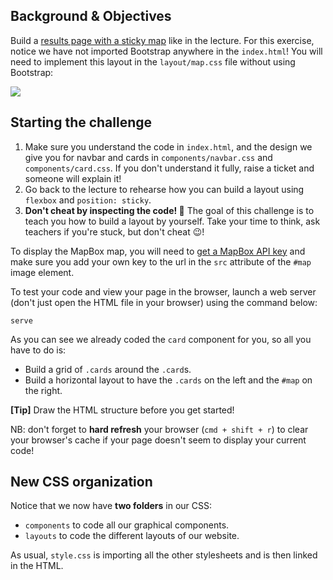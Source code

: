 ## Background & Objectives

Build a [results page with a sticky map](https://lewagon.github.io/layouts-demo/flexbox-grid-layout.html) like in the lecture. For this exercise, notice we have not imported Bootstrap anywhere in the `index.html`! You will need to implement this layout in the `layout/map.css` file without using Bootstrap:

![](https://raw.githubusercontent.com/lewagon/fullstack-images/master/frontend/map-example.png)

## Starting the challenge

1. Make sure you understand the code in `index.html`, and the design we give you for navbar and cards in `components/navbar.css` and `components/card.css`. If you don't understand it fully, raise a ticket and someone will explain it!
2. Go back to the lecture to rehearse how you can build a layout using `flexbox` and `position: sticky`.
3. **Don't cheat by inspecting the code! 🔎** The goal of this challenge is to teach you how to build a layout by yourself. Take your time to think, ask teachers if you're stuck, but don't cheat 😉!

To display the MapBox map, you will need to [get a MapBox API key](https://www.mapbox.com/account/access-tokens/) and make sure you add your own key to the url in the `src` attribute of the `#map` image element.

To test your code and view your page in the browser, launch a web server (don't just open the HTML file in your browser) using the command below:

```
serve
```

As you can see we already coded the `card` component for you, so all you have to do is:

- Build a grid of `.cards` around the `.card`s.
- Build a horizontal layout to have the `.cards` on the left and the `#map` on the right.

**[Tip]** Draw the HTML structure before you get started!

NB: don't forget to **hard refresh** your browser (`cmd + shift + r`) to clear your browser's cache if your page doesn't seem to display your current code!

## New CSS organization

Notice that we now have **two folders** in our CSS:

- `components` to code all our graphical components.
- `layouts` to code the different layouts of our website.

As usual, `style.css` is importing all the other stylesheets and is then linked in the HTML.


